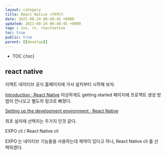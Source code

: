```yaml
---
layout: category
title: React Native 시작하기
date: 2021-08-24 00:40:45 +0900
updated: 2021-08-24 00:40:45 +0900
tags : ios, rn, reactnative
toc: true
public: true
parent: [[develop]]
---
```

* TOC
{:toc}

## react native
리액트 네이티브 공식 홈페이지에 가서 설치부터 시작해 보자.

[Introduction · React Native](https://reactnative.dev/docs/getting-started)
이상하게도 getting started 페이지에 프로젝트 생성 방법이 안나오고 별도의 링크로 빠졌다.

[Setting up the development environment · React Native](https://reactnative.dev/docs/environment-setup)

최초 설치때 선택지는 두가지 인것 같다.

EXPO cli / React Native cli

EXPO 는 네이티브 기능들을 사용하는데 제약이 있다고 하니, React Native cli 를 선택하겠다.


